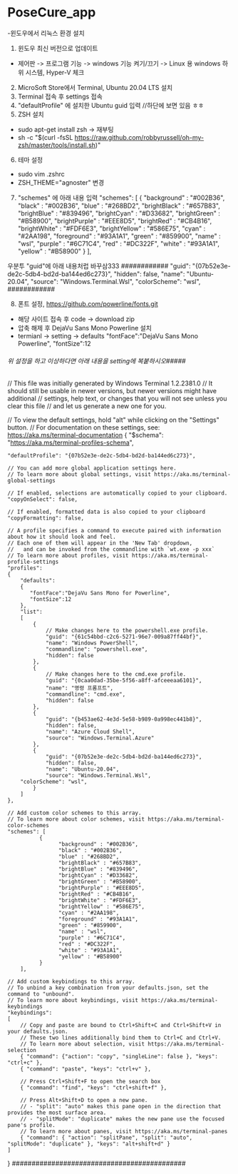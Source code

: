 
# PoseCure_app

-윈도우에서 리눅스 환경 설치

1. 윈도우 최신 버전으로 업데이트
 - 제어판 -> 프로그램 기능 -> windows 기능 켜기/끄기 -> Linux 용 windows 하위 시스템, Hyper-V 체크
2. MicroSoft Store에서 Terminal, Ubuntu 20.04 LTS 설치
3. Terminal 접속 후 settings 접속
4. "defaultProfile" 에 설치한 Ubuntu guid 입력 //하단에 보면 있음 ㅎㅎ
5. ZSH 설치
 - sudo apt-get install zsh -> 재부팅
 - sh -c "$(curl -fsSL https://raw.github.com/robbyrussell/oh-my-zsh/master/tools/install.sh)"
6. 테마 설정
 - sudo vim .zshrc
 - ZSH_THEME="agnoster" 변경
7. "schemes" 에 아래 내용 입력
"schemes": [
        {
             "background" : "#002B36",
             "black" : "#002B36",
             "blue" : "#268BD2",
             "brightBlack" : "#657B83",
             "brightBlue" : "#839496",
             "brightCyan" : "#D33682",
             "brightGreen" : "#B58900",
             "brightPurple" : "#EEE8D5",
             "brightRed" : "#CB4B16",
             "brightWhite" : "#FDF6E3",
             "brightYellow" : "#586E75",
             "cyan" : "#2AA198",
             "foreground" : "#93A1A1",
             "green" : "#859900",
             "name" : "wsl",
             "purple" : "#6C71C4",
             "red" : "#DC322F",
             "white" : "#93A1A1",
             "yellow" : "#B58900"
        }
    ],
    
우분투 "guid"에 아래 내용처럽 바꾸삼333
############
"guid": "{07b52e3e-de2c-5db4-bd2d-ba144ed6c273}",
                "hidden": false,
                "name": "Ubuntu-20.04",
                "source": "Windows.Terminal.Wsl",
	    "colorScheme": "wsl",
############

8. 폰트 설정, https://github.com/powerline/fonts.git
 - 해당 사이트 접속 후 code -> download zip
 - 압축 해제 후 DejaVu Sans Mono Powerline 설치
 - termianl -> setting -> defaults
           "fontFace":"DejaVu Sans Mono Powerline",
           "fontSize":12
           
###### 위 설정을 하고 이상하다면 아래 내용을 setting에 복붙하시오#####
// This file was initially generated by Windows Terminal 1.2.2381.0
// It should still be usable in newer versions, but newer versions might have additional
// settings, help text, or changes that you will not see unless you clear this file
// and let us generate a new one for you.

// To view the default settings, hold "alt" while clicking on the "Settings" button.
// For documentation on these settings, see: https://aka.ms/terminal-documentation
{
    "$schema": "https://aka.ms/terminal-profiles-schema",

    "defaultProfile": "{07b52e3e-de2c-5db4-bd2d-ba144ed6c273}",

    // You can add more global application settings here.
    // To learn more about global settings, visit https://aka.ms/terminal-global-settings

    // If enabled, selections are automatically copied to your clipboard.
    "copyOnSelect": false,

    // If enabled, formatted data is also copied to your clipboard
    "copyFormatting": false,

    // A profile specifies a command to execute paired with information about how it should look and feel.
    // Each one of them will appear in the 'New Tab' dropdown,
    //   and can be invoked from the commandline with `wt.exe -p xxx`
    // To learn more about profiles, visit https://aka.ms/terminal-profile-settings
    "profiles":
    {
        "defaults":
        {
           "fontFace":"DejaVu Sans Mono for Powerline",
           "fontSize":12
        },
        "list":
        [
            {
                // Make changes here to the powershell.exe profile.
                "guid": "{61c54bbd-c2c6-5271-96e7-009a87ff44bf}",
                "name": "Windows PowerShell",
                "commandline": "powershell.exe",
                "hidden": false
            },
            {
                // Make changes here to the cmd.exe profile.
                "guid": "{0caa0dad-35be-5f56-a8ff-afceeeaa6101}",
                "name": "명령 프롬프트",
                "commandline": "cmd.exe",
                "hidden": false
            },
            {
                "guid": "{b453ae62-4e3d-5e58-b989-0a998ec441b8}",
                "hidden": false,
                "name": "Azure Cloud Shell",
                "source": "Windows.Terminal.Azure"
            },
            {
                "guid": "{07b52e3e-de2c-5db4-bd2d-ba144ed6c273}",
                "hidden": false,
                "name": "Ubuntu-20.04",
                "source": "Windows.Terminal.Wsl",
	    "colorScheme": "wsl",
            }
        ]
    },

    // Add custom color schemes to this array.
    // To learn more about color schemes, visit https://aka.ms/terminal-color-schemes
    "schemes": [
              {
                    "background" : "#002B36",
                    "black" : "#002B36",
                    "blue" : "#268BD2",
                    "brightBlack" : "#657B83",
                    "brightBlue" : "#839496",
                    "brightCyan" : "#D33682",
                    "brightGreen" : "#B58900",
                    "brightPurple" : "#EEE8D5",
                    "brightRed" : "#CB4B16",
                    "brightWhite" : "#FDF6E3",
                    "brightYellow" : "#586E75",
                    "cyan" : "#2AA198",
                    "foreground" : "#93A1A1",
                    "green" : "#859900",
                    "name" : "wsl",
                    "purple" : "#6C71C4",
                    "red" : "#DC322F",
                    "white" : "#93A1A1",
                    "yellow" : "#B58900"
              }
        ],

    // Add custom keybindings to this array.
    // To unbind a key combination from your defaults.json, set the command to "unbound".
    // To learn more about keybindings, visit https://aka.ms/terminal-keybindings
    "keybindings":
    [
        // Copy and paste are bound to Ctrl+Shift+C and Ctrl+Shift+V in your defaults.json.
        // These two lines additionally bind them to Ctrl+C and Ctrl+V.
        // To learn more about selection, visit https://aka.ms/terminal-selection
        { "command": {"action": "copy", "singleLine": false }, "keys": "ctrl+c" },
        { "command": "paste", "keys": "ctrl+v" },

        // Press Ctrl+Shift+F to open the search box
        { "command": "find", "keys": "ctrl+shift+f" },

        // Press Alt+Shift+D to open a new pane.
        // - "split": "auto" makes this pane open in the direction that provides the most surface area.
        // - "splitMode": "duplicate" makes the new pane use the focused pane's profile.
        // To learn more about panes, visit https://aka.ms/terminal-panes
        { "command": { "action": "splitPane", "split": "auto", "splitMode": "duplicate" }, "keys": "alt+shift+d" }
    ]
}
############################################
